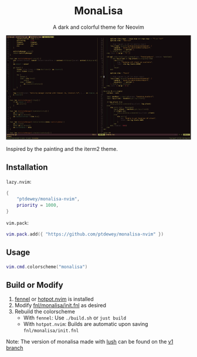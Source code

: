 <h1 align="center">MonaLisa</h1>

<p align="center">A dark and colorful theme for Neovim</p>

![MonaLisa Screenshot with a few windows](./assets/screenshot1.png)

Inspired by the painting and the iterm2 theme.


## Installation

`lazy.nvim`:
```lua
{
    "ptdewey/monalisa-nvim",
    priority = 1000,
}
```

`vim.pack`:
```lua
vim.pack.add({ "https://github.com/ptdewey/monalisa-nvim" })
```

## Usage

```lua
vim.cmd.colorscheme("monalisa")
```

## Build or Modify

1. [fennel](https://github.com/bakpakin/Fennel) or [hotpot.nvim](https://github.com/rktjmp/hotpot.nvim/tree/main) is installed
2. Modify [fnl/monalisa/init.fnl](fnl/monalisa/init.fnl) as desired
3. Rebuild the colorscheme 
    - With `fennel`: Use `./build.sh` or `just build`
    - With `hotpot.nvim`: Builds are automatic upon saving `fnl/monalisa/init.fnl`

Note: The version of monalisa made with [lush](https://github.com/rktjmp/lush.nvim) can be found on the [v1 branch](https://github.com/ptdewey/monalisa-nvim/tree/v2)
